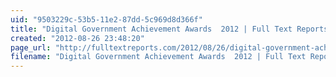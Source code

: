```yaml
---
uid: "9503229c-53b5-11e2-87dd-5c969d8d366f"
title: "Digital Government Achievement Awards  2012 | Full Text Reports..."
created: "2012-08-26 23:48:20"
page_url: "http://fulltextreports.com/2012/08/26/digital-government-achievement-awards-2012/"
filename: "Digital Government Achievement Awards  2012 | Full Text Reports.html"
---
```

